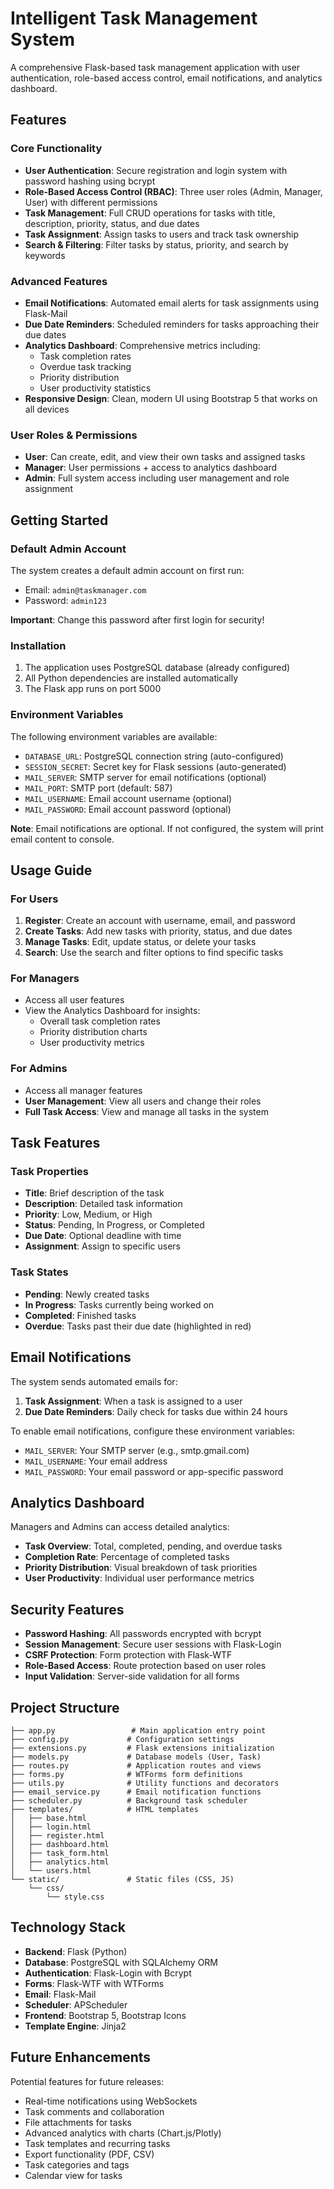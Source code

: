 # Intelligent Task Management System

A comprehensive Flask-based task management application with user authentication, role-based access control, email notifications, and analytics dashboard.

## Features

### Core Functionality
- **User Authentication**: Secure registration and login system with password hashing using bcrypt
- **Role-Based Access Control (RBAC)**: Three user roles (Admin, Manager, User) with different permissions
- **Task Management**: Full CRUD operations for tasks with title, description, priority, status, and due dates
- **Task Assignment**: Assign tasks to users and track task ownership
- **Search & Filtering**: Filter tasks by status, priority, and search by keywords

### Advanced Features
- **Email Notifications**: Automated email alerts for task assignments using Flask-Mail
- **Due Date Reminders**: Scheduled reminders for tasks approaching their due dates
- **Analytics Dashboard**: Comprehensive metrics including:
  - Task completion rates
  - Overdue task tracking
  - Priority distribution
  - User productivity statistics
- **Responsive Design**: Clean, modern UI using Bootstrap 5 that works on all devices

### User Roles & Permissions
- **User**: Can create, edit, and view their own tasks and assigned tasks
- **Manager**: User permissions + access to analytics dashboard
- **Admin**: Full system access including user management and role assignment

## Getting Started

### Default Admin Account
The system creates a default admin account on first run:
- Email: `admin@taskmanager.com`
- Password: `admin123`

**Important**: Change this password after first login for security!

### Installation

1. The application uses PostgreSQL database (already configured)
2. All Python dependencies are installed automatically
3. The Flask app runs on port 5000

### Environment Variables

The following environment variables are available:
- `DATABASE_URL`: PostgreSQL connection string (auto-configured)
- `SESSION_SECRET`: Secret key for Flask sessions (auto-generated)
- `MAIL_SERVER`: SMTP server for email notifications (optional)
- `MAIL_PORT`: SMTP port (default: 587)
- `MAIL_USERNAME`: Email account username (optional)
- `MAIL_PASSWORD`: Email account password (optional)

**Note**: Email notifications are optional. If not configured, the system will print email content to console.

## Usage Guide

### For Users
1. **Register**: Create an account with username, email, and password
2. **Create Tasks**: Add new tasks with priority, status, and due dates
3. **Manage Tasks**: Edit, update status, or delete your tasks
4. **Search**: Use the search and filter options to find specific tasks

### For Managers
- Access all user features
- View the Analytics Dashboard for insights:
  - Overall task completion rates
  - Priority distribution charts
  - User productivity metrics

### For Admins
- Access all manager features
- **User Management**: View all users and change their roles
- **Full Task Access**: View and manage all tasks in the system

## Task Features

### Task Properties
- **Title**: Brief description of the task
- **Description**: Detailed task information
- **Priority**: Low, Medium, or High
- **Status**: Pending, In Progress, or Completed
- **Due Date**: Optional deadline with time
- **Assignment**: Assign to specific users

### Task States
- **Pending**: Newly created tasks
- **In Progress**: Tasks currently being worked on
- **Completed**: Finished tasks
- **Overdue**: Tasks past their due date (highlighted in red)

## Email Notifications

The system sends automated emails for:
1. **Task Assignment**: When a task is assigned to a user
2. **Due Date Reminders**: Daily check for tasks due within 24 hours

To enable email notifications, configure these environment variables:
- `MAIL_SERVER`: Your SMTP server (e.g., smtp.gmail.com)
- `MAIL_USERNAME`: Your email address
- `MAIL_PASSWORD`: Your email password or app-specific password

## Analytics Dashboard

Managers and Admins can access detailed analytics:
- **Task Overview**: Total, completed, pending, and overdue tasks
- **Completion Rate**: Percentage of completed tasks
- **Priority Distribution**: Visual breakdown of task priorities
- **User Productivity**: Individual user performance metrics

## Security Features

- **Password Hashing**: All passwords encrypted with bcrypt
- **Session Management**: Secure user sessions with Flask-Login
- **CSRF Protection**: Form protection with Flask-WTF
- **Role-Based Access**: Route protection based on user roles
- **Input Validation**: Server-side validation for all forms

## Project Structure

```
├── app.py                 # Main application entry point
├── config.py             # Configuration settings
├── extensions.py         # Flask extensions initialization
├── models.py             # Database models (User, Task)
├── routes.py             # Application routes and views
├── forms.py              # WTForms form definitions
├── utils.py              # Utility functions and decorators
├── email_service.py      # Email notification functions
├── scheduler.py          # Background task scheduler
├── templates/            # HTML templates
│   ├── base.html
│   ├── login.html
│   ├── register.html
│   ├── dashboard.html
│   ├── task_form.html
│   ├── analytics.html
│   └── users.html
└── static/               # Static files (CSS, JS)
    └── css/
        └── style.css
```

## Technology Stack

- **Backend**: Flask (Python)
- **Database**: PostgreSQL with SQLAlchemy ORM
- **Authentication**: Flask-Login with Bcrypt
- **Forms**: Flask-WTF with WTForms
- **Email**: Flask-Mail
- **Scheduler**: APScheduler
- **Frontend**: Bootstrap 5, Bootstrap Icons
- **Template Engine**: Jinja2

## Future Enhancements

Potential features for future releases:
- Real-time notifications using WebSockets
- Task comments and collaboration
- File attachments for tasks
- Advanced analytics with charts (Chart.js/Plotly)
- Task templates and recurring tasks
- Export functionality (PDF, CSV)
- Task categories and tags
- Calendar view for tasks
